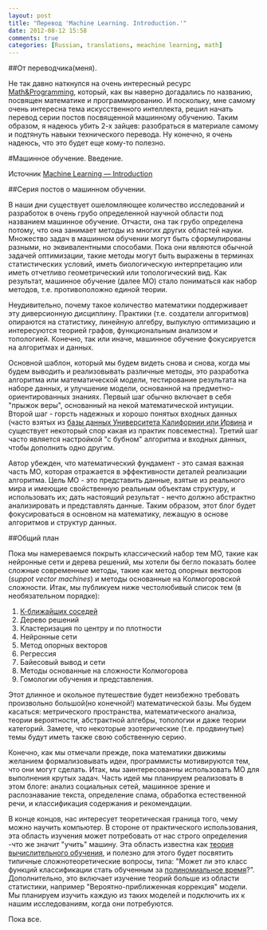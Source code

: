 ```yaml
---
layout: post
title: "Перевод 'Machine Learning. Introduction.'"
date: 2012-08-12 15:58
comments: true
categories: [Russian, translations, meachine learning, math]
---
```


##От переводчика(меня).

Не так давно наткнулся на очень интересный ресурс [Math&Programming](http://jeremykun.wordpress.com/), который, как вы наверно догадались по названию, посвящен математике и программированию. И поскольку, мне самому очень интересна тема искусственного интеллекта, решил начать перевод серии постов посвященной машинному обучению. Таким образом, я надеюсь убить 2-х зайцев: разобраться в материале самому и подтянуть навыки технического перевода. Ну конечно, я очень надеюсь, что это будет еще кому-то полезно.

<!-- more -->

#Машинное обучение. Введение. 

Источник [Machine Learning — Introduction](http://jeremykun.wordpress.com/2012/08/04/machine-learning-introduction/)

##Серия постов о машинном обучении.

В наши дни существует ошеломляющее количество исследований и разработок в очень грубо определенной научной области под названием машинное обучение. Отчасти, она так грубо определена потому, что она занимает методы из многих других областей науки. Множество задач в машинном обучении могут быть сформулированы разными, но эквивалентными способами. Пока они являются обычной задачей оптимизации, такие методы могут быть выражены в терминах статистических условий, иметь биологическую интерпретацию или иметь отчетливо геометрический или топологический вид. Как результат, машинное обучение (далее МО) стало пониматься как набор методов, т.е. противоположно единой теории. 

Неудивительно, почему такое количество математики поддерживает эту диверсионную дисциплину. Практики (т.е. создатели алгоритмов) опираются  на статистику, линейную алгебру, выпуклую оптимизацию и интересуются теорией графов, функциональным анализом и топологией. Конечно, так или иначе, машинное обучение фокусируется на алгоритмах и данных. 

Основной шаблон, который мы будем видеть снова и снова, когда мы будем выводить и реализовывать различные методы, это разработка алгоритма или математической модели, тестирование результата на наборе данных, и улучшение модели, основанной на предметно-ориентированных знаниях. Первый шаг обычно включает в себя "прыжок веры", основанный на некой математической интуиции. Второй шаг - горсть надежных и хорошо понятых входных данных (часто взятых из [базы данных Университета Калифорнии или Ирвина](http://archive.ics.uci.edu/ml/) и существует некоторый спор какая из практик повсеместна). Третий шаг часто является настройкой "с бубном" алгоритма и входных данных, чтобы дополнить одно другим.

Автор убежден, что математический фундамент - это самая важная часть МО, которая отражается в эффективности деталей реализации алгоритма. Цель МО - это представить данные, взятые из реального мира и имеющие свойственную реальным объектам структуру, и использовать их; дать настоящий результат - нечто должно абстрактно анализировать и представлять данные. Таким образом, этот блог будет фокусироваться в основном на математику, лежащую в основе алгоритмов и структур данных. 

##Общий план

Пока мы намереваемся покрыть классический набор тем МО, такие как нейронные сети и дерева решений, мы хотели бы бегло показать более сложные современные методы, такие как метод опорных векторов (*suppot vector machines*) и методы основанные на Колмогоровской сложности. Итак, мы публикуем ниже честолюбивый список тем (в необязательном порядке):

  1. [К-ближайших соседей][1]
  2. Дерево решений
  3. Кластеризация по центру и по плотности
  4. Нейронные сети
  5. Метод опорных векторов
  6. Регрессия
  7. Байесовый вывод и сети
  8. Методы основанные на сложности Колмогорова
  9. Гомологии обучения и представления.

Этот длинное и окольное путешествие будет неизбежно требовать произвольно большой(но конечной!) математической базы. Мы будем касаться: метрического пространства, математического анализа, теории вероятности, абстрактной алгебры, топологии и даже теории категорий. Замете, что некоторые эзотерические (т.е. продвинутые) темы будут иметь также свою собственную серию. 

Конечно, как мы отмечали прежде, пока математики движимы желанием формализовывать  идеи,  программисты  мотивируются тем, что они могут сделать. Итак, мы заинтересованны использовать МО для выполнения крутых задач. Часть идей мы планируем реализовать в этом блоге: анализ социальных сетей, машинное зрение и распознавание текста, определение спама, обработка естественной речи, и классификация содержания и рекомендации.

В конце концов, нас интересует теоретическая граница того, чему можно научить компьютер. В стороне от практического использования, эта область изучения может потребовать от нас строго определения -что же значит "учить" машину. Эта область известна как [теория вычислительного обучения](http://www.machinelearning.ru/wiki/index.php?title=%D0%A2%D0%B5%D0%BE%D1%80%D0%B8%D1%8F_%D0%B2%D1%8B%D1%87%D0%B8%D1%81%D0%BB%D0%B8%D1%82%D0%B5%D0%BB%D1%8C%D0%BD%D0%BE%D0%B3%D0%BE_%D0%BE%D0%B1%D1%83%D1%87%D0%B5%D0%BD%D0%B8%D1%8F), и полезно для этого будет посвятить типичные сложнотеоретические вопросы, типа: "Может ли это класс функций классификации стать обученным за [полиномиальное время](http://ru.wikipedia.org/wiki/%D0%9A%D0%BB%D0%B0%D1%81%D1%81_P)?". Дополнительно, это включает изучение теорий больше из области статистики, например "Вероятно-приближенная коррекция" модели. Мы планируем изучить каждую из таких моделей и подключить их к нашим исследованиям, когда они потребуются.

Пока все. 

[1]: /blog/2012/08/27/k-nearest-neighbors-and-handwritten-digit-classification/

